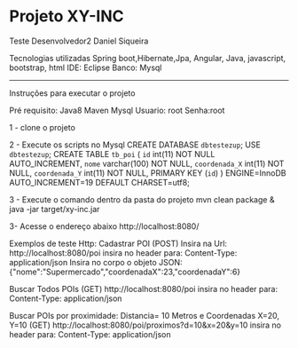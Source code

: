 # Projeto XY-INC
Teste Desenvolvedor2 Daniel Siqueira


Tecnologias utilizadas
Spring boot,Hibernate,Jpa, Angular, Java, javascript, bootstrap, html
IDE: Eclipse
Banco: Mysql

________________________________________________________________________
Instruções para executar o projeto

Pré requisito: 
Java8
Maven
Mysql 
 Usuario: root
 Senha:root

1 - clone o projeto

2 - Execute os scripts no Mysql
CREATE DATABASE `dbtestezup`;
USE `dbtestezup`;
CREATE TABLE `tb_poi` (
  `id` int(11) NOT NULL AUTO_INCREMENT,
  `nome` varchar(100) NOT NULL,
  `coordenada_X` int(11) NOT NULL,
  `coordenada_Y` int(11) NOT NULL,
  PRIMARY KEY (`id`)
) ENGINE=InnoDB AUTO_INCREMENT=19 DEFAULT CHARSET=utf8;

3 - Execute o comando dentro da pasta do projeto
mvn clean package & java -jar target/xy-inc.jar

3- Acesse o endereço abaixo
http://localhost:8080/

Exemplos de teste Http:
Cadastrar POI (POST)
Insira na Url: http://localhost:8080/poi
insira no header para: Content-Type: application/json
Insira no corpo o objeto JSON: {"nome":"Supermercado","coordenadaX":23,"coordenadaY":6}

Buscar Todos POIs (GET)
http://localhost:8080/poi
insira no header para: Content-Type: application/json


Buscar POIs por proximidade: Distancia= 10 Metros e Coordenadas X=20, Y=10 (GET)
http://localhost:8080/poi/proximos?d=10&x=20&y=10
insira no header para: Content-Type: application/json






